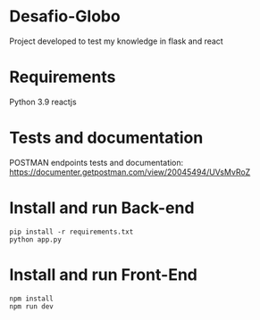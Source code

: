 # Desafio-Globo
Project developed to test my knowledge in flask and react

# Requirements
Python 3.9
reactjs

# Tests and documentation
POSTMAN endpoints tests and documentation: https://documenter.getpostman.com/view/20045494/UVsMvRoZ


# Install and run Back-end
``` 
pip install -r requirements.txt
python app.py
```

# Install and run Front-End
``` 
npm install
npm run dev
```
